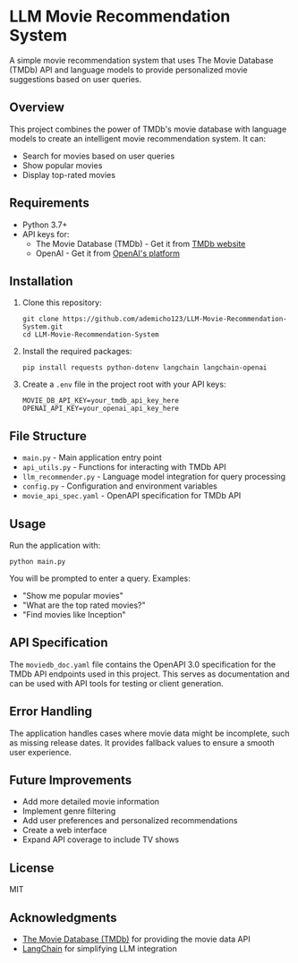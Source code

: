 # LLM Movie Recommendation System

A simple movie recommendation system that uses The Movie Database (TMDb) API and language models to provide personalized movie suggestions based on user queries.

## Overview

This project combines the power of TMDb's movie database with language models to create an intelligent movie recommendation system. It can:

- Search for movies based on user queries
- Show popular movies
- Display top-rated movies

## Requirements

- Python 3.7+
- API keys for:
  - The Movie Database (TMDb) - Get it from [TMDb website](https://www.themoviedb.org/settings/api)
  - OpenAI - Get it from [OpenAI's platform](https://platform.openai.com/)

## Installation

1. Clone this repository:
   ```
   git clone https://github.com/ademicho123/LLM-Movie-Recommendation-System.git
   cd LLM-Movie-Recommendation-System
   ```

2. Install the required packages:
   ```
   pip install requests python-dotenv langchain langchain-openai
   ```

3. Create a `.env` file in the project root with your API keys:
   ```
   MOVIE_DB_API_KEY=your_tmdb_api_key_here
   OPENAI_API_KEY=your_openai_api_key_here
   ```

## File Structure

- `main.py` - Main application entry point
- `api_utils.py` - Functions for interacting with TMDb API
- `llm_recommender.py` - Language model integration for query processing
- `config.py` - Configuration and environment variables
- `movie_api_spec.yaml` - OpenAPI specification for TMDb API

## Usage

Run the application with:
```
python main.py
```

You will be prompted to enter a query. Examples:
- "Show me popular movies"
- "What are the top rated movies?"
- "Find movies like Inception"

## API Specification

The `moviedb_doc.yaml` file contains the OpenAPI 3.0 specification for the TMDb API endpoints used in this project. This serves as documentation and can be used with API tools for testing or client generation.

## Error Handling

The application handles cases where movie data might be incomplete, such as missing release dates. It provides fallback values to ensure a smooth user experience.

## Future Improvements

- Add more detailed movie information
- Implement genre filtering
- Add user preferences and personalized recommendations
- Create a web interface
- Expand API coverage to include TV shows

## License

MIT

## Acknowledgments

- [The Movie Database (TMDb)](https://www.themoviedb.org/) for providing the movie data API
- [LangChain](https://langchain.com/) for simplifying LLM integration